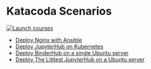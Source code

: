 # Katacoda Scenarios
[![Launch courses](https://img.shields.io/badge/Killercoda-launch_courses-%234183c4)](https://killercoda.com/manics/)

- [Deploy Nginx with Ansible](https://killercoda.com/manics/scenario/ansible-nginx-ubuntu)
- [Deploy JupyterHub on Kubernetes](https://killercoda.com/manics/scenario/jupyterhub-kubernetes)
- [Deploy BinderHub on a single Ubuntu server](https://katacoda.com/manics/scenarios/binderhub-in-a-box)
- [Deploy The Littlest JupyterHub on a Ubuntu server](https://killercoda.com/manics/scenario/the-littlest-jupyterhub)
